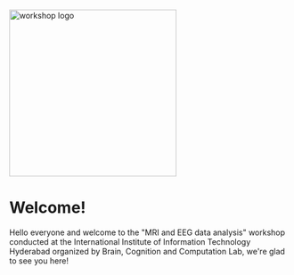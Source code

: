 ```
```
<img src="https://nipy.org/img/nipy.svg" alt="workshop logo" width="300" style="margin:0 0 0 0"/>

# Welcome!
Hello everyone and welcome to the "MRI and EEG data analysis" workshop conducted at the International Institute of Information Technology Hyderabad organized by Brain, Cognition and Computation Lab, we're glad to see you here!

